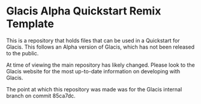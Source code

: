 # Glacis Alpha Quickstart Remix Template

This is a repository that holds files that can be used in a Quickstart for Glacis. This follows an Alpha version of Glacis, which has not been released to the public.  

At time of viewing the main repository has likely changed. Please look to the Glacis website for the most up-to-date information on developing with Glacis.  

The point at which this repository was made was for the Glacis internal branch on commit 85ca7dc.
